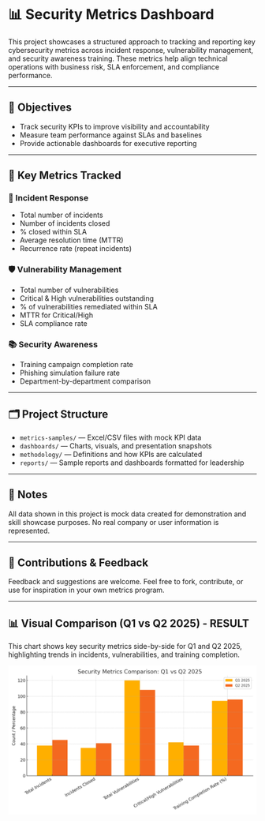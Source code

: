 # 📊 Security Metrics Dashboard

This project showcases a structured approach to tracking and reporting key cybersecurity metrics across incident response, vulnerability management, and security awareness training. These metrics help align technical operations with business risk, SLA enforcement, and compliance performance.

---

## 🎯 Objectives

- Track security KPIs to improve visibility and accountability
- Measure team performance against SLAs and baselines
- Provide actionable dashboards for executive reporting

---

## 🧮 Key Metrics Tracked

### 🔐 Incident Response
- Total number of incidents
- Number of incidents closed
- % closed within SLA
- Average resolution time (MTTR)
- Recurrence rate (repeat incidents)

### 🛡️ Vulnerability Management
- Total number of vulnerabilities
- Critical & High vulnerabilities outstanding
- % of vulnerabilities remediated within SLA
- MTTR for Critical/High
- SLA compliance rate

### 📚 Security Awareness
- Training campaign completion rate
- Phishing simulation failure rate
- Department-by-department comparison

---

## 🗂️ Project Structure

- `metrics-samples/` — Excel/CSV files with mock KPI data
- `dashboards/` — Charts, visuals, and presentation snapshots
- `methodology/` — Definitions and how KPIs are calculated
- `reports/` — Sample reports and dashboards formatted for leadership

---

## 📌 Notes

All data shown in this project is mock data created for demonstration and skill showcase purposes. No real company or user information is represented.

---

## 🤝 Contributions & Feedback

Feedback and suggestions are welcome. Feel free to fork, contribute, or use for inspiration in your own metrics program.



---

## 📊 Visual Comparison (Q1 vs Q2 2025) - RESULT

This chart shows key security metrics side-by-side for Q1 and Q2 2025, highlighting trends in incidents, vulnerabilities, and training completion.

![Security Metrics Bar Chart](./dashboards/security-metrics-bar-chart.png)
